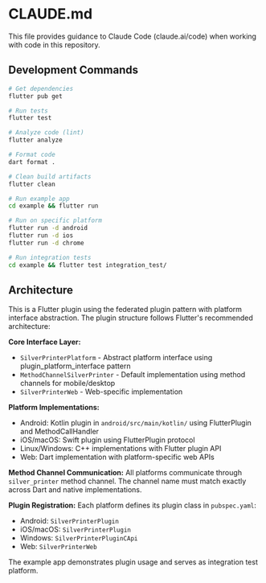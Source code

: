 # CLAUDE.md

This file provides guidance to Claude Code (claude.ai/code) when working with code in this repository.

## Development Commands

```bash
# Get dependencies
flutter pub get

# Run tests
flutter test

# Analyze code (lint) 
flutter analyze

# Format code
dart format .

# Clean build artifacts
flutter clean

# Run example app
cd example && flutter run

# Run on specific platform
flutter run -d android
flutter run -d ios  
flutter run -d chrome

# Run integration tests
cd example && flutter test integration_test/
```

## Architecture

This is a Flutter plugin using the federated plugin pattern with platform interface abstraction. The plugin structure follows Flutter's recommended architecture:

**Core Interface Layer:**
- `SilverPrinterPlatform` - Abstract platform interface using plugin_platform_interface pattern
- `MethodChannelSilverPrinter` - Default implementation using method channels for mobile/desktop
- `SilverPrinterWeb` - Web-specific implementation

**Platform Implementations:**
- Android: Kotlin plugin in `android/src/main/kotlin/` using FlutterPlugin and MethodCallHandler
- iOS/macOS: Swift plugin using FlutterPlugin protocol  
- Linux/Windows: C++ implementations with Flutter plugin API
- Web: Dart implementation with platform-specific web APIs

**Method Channel Communication:**
All platforms communicate through `silver_printer` method channel. The channel name must match exactly across Dart and native implementations.

**Plugin Registration:**
Each platform defines its plugin class in `pubspec.yaml`:
- Android: `SilverPrinterPlugin` 
- iOS/macOS: `SilverPrinterPlugin`
- Windows: `SilverPrinterPluginCApi`
- Web: `SilverPrinterWeb`

The example app demonstrates plugin usage and serves as integration test platform.